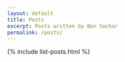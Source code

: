 ```yaml
---
layout: default
title: Posts
excerpt: Posts written by Ben Sochar
permalink: /posts/
---
```

{% include list-posts.html %}